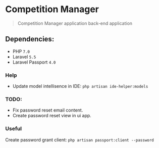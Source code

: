 # Competition Manager

> Competition Manager application back-end application

## Dependencies:
 - PHP ` 7.0 `
 - Laravel ` 5.5 `
 - Laravel Passport ` 4.0 `
 
### Help

- Update model intellisence in IDE: `php artisan ide-helper:models`

### TODO:

- Fix password reset email content.
- Create password reset view in ui app.

### Useful

Create password grant client: `php artisan passport:client --password`